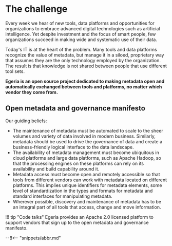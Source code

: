 <!-- SPDX-License-Identifier: CC-BY-4.0 -->
<!-- Copyright Contributors to the Egeria project. -->

# The challenge

Every week we hear of new tools, data platforms and opportunities for organizations to
embrace advanced digital technologies such as artificial intelligence. Yet despite investment
and the focus of smart people, few organizations succeed in making wide and systematic use of
their data.

Today's IT is at the heart of the problem. Many tools and data platforms recognize the value
of metadata, but manage it in a siloed, proprietary way that assumes they are the only
technology employed by the organization. The result is that knowledge is not shared between
people that use different tool sets.

**Egeria is an open source project dedicated to making metadata open and automatically
exchanged between tools and platforms, no matter which vendor they come from.**

## Open metadata and governance manifesto

Our guiding beliefs:

- The maintenance of metadata must be automated to scale to the sheer volumes and variety of
  data involved in modern business. Similarly, metadata should be used to drive the governance
  of data and create a business-friendly logical interface to the data landscape.
- The availability of metadata management must become ubiquitous in cloud platforms and large
  data platforms, such as Apache Hadoop, so that the processing engines on these platforms can
  rely on its availability and build capability around it.
- Metadata access must become open and remotely accessible so that tools from different
  vendors can work with metadata located on different platforms. This implies unique
  identifiers for metadata elements, some level of standardization in the types and formats
  for metadata and standard interfaces for manipulating metadata.
- Wherever possible, discovery and maintenance of metadata has to be an integral part of all
  tools that access, change and move information.

!!! tip "Code talks"
    Egeria provides an Apache 2.0 licensed platform to support vendors that sign up to the open metadata and governance manifesto.

--8<-- "snippets/abbr.md"
